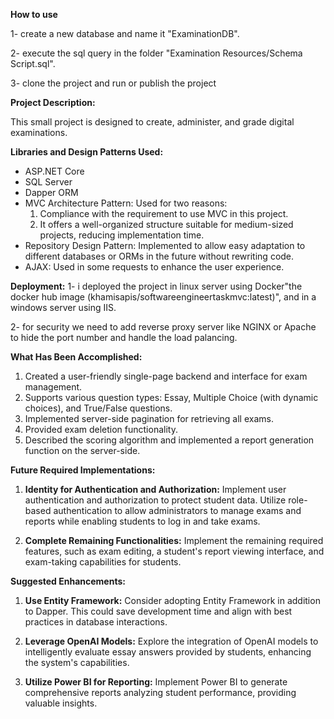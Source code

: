 **How to use**

1- create a new database and name it "ExaminationDB".

2- execute the sql query in the folder "Examination Resources/Schema Script.sql".

3- clone the project and run or publish the project




**Project Description:**

This small project is designed to create, administer, and grade digital examinations.




**Libraries and Design Patterns Used:**

- ASP.NET Core
- SQL Server
- Dapper ORM
- MVC Architecture Pattern: Used for two reasons:
  1. Compliance with the requirement to use MVC in this project.
  2. It offers a well-organized structure suitable for medium-sized projects, reducing implementation time.
- Repository Design Pattern: Implemented to allow easy adaptation to different databases or ORMs in the future without rewriting code.
- AJAX: Used in some requests to enhance the user experience.



**Deployment:**
1- i deployed the project in linux server using Docker"the docker hub image (khamisapis/softwareengineertaskmvc:latest)", and in a windows server using IIS.

2- for security we need to add reverse proxy server like NGINX or Apache to hide the port number and handle the load palancing.




**What Has Been Accomplished:**

1. Created a user-friendly single-page backend and interface for exam management.
2. Supports various question types: Essay, Multiple Choice (with dynamic choices), and True/False questions.
3. Implemented server-side pagination for retrieving all exams.
4. Provided exam deletion functionality.
5. Described the scoring algorithm and implemented a report generation function on the server-side.




**Future Required Implementations:**

1. **Identity for Authentication and Authorization:** Implement user authentication and authorization to protect student data. Utilize role-based authentication to allow administrators to manage exams and reports while enabling students to log in and take exams.

2. **Complete Remaining Functionalities:** Implement the remaining required features, such as exam editing, a student's report viewing interface, and exam-taking capabilities for students.




**Suggested Enhancements:**

1. **Use Entity Framework:** Consider adopting Entity Framework in addition to Dapper. This could save development time and align with best practices in database interactions.

2. **Leverage OpenAI Models:** Explore the integration of OpenAI models to intelligently evaluate essay answers provided by students, enhancing the system's capabilities.

3. **Utilize Power BI for Reporting:** Implement Power BI to generate comprehensive reports analyzing student performance, providing valuable insights.
